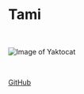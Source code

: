 



# Tami

<br>

![Image of Yaktocat](https://octodex.github.com/images/yaktocat.png)

<br>


[GitHub](http://github.com/Tamiren/markdown-portfolio/edit/add-images-links/_includes/03-links.md?pr=%2FTamiren%2Fmarkdown-portfolio%2Fpull%2F3)



